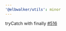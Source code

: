```yaml
---
'@elbwalker/utils': minor
---
```


tryCatch with finally [#516](https://github.com/elbwalker/walkerOS/issues/516)
